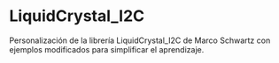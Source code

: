 # LiquidCrystal_I2C
Personalización de la librería LiquidCrystal_I2C de Marco Schwartz con ejemplos modificados para simplificar el aprendizaje.
